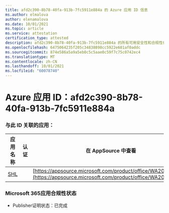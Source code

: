 ```yaml
---
title: afd2c390-8b78-40fa-913b-7fc5911e884a 的 Azure 应用 ID 信息
ms.author: elmalova
author: elenamalova
ms.date: 10/01/2021
ms.topic: article
ms.service: attestation
certification_type: attested
description: afd2c390-8b78-40fa-913b-7fc5911e884a 的所有可用安全性和合规性信息。
ms.openlocfilehash: 6475064235f205c34838898cc5922e681af0addc
ms.sourcegitcommit: 874e586a5a9a5eb0c5c5aae0c59f7c75c0742ec4
ms.translationtype: MT
ms.contentlocale: zh-CN
ms.lasthandoff: 10/01/2021
ms.locfileid: "60078740"
---
```

# <a name="azure-app-id-afd2c390-8b78-40fa-913b-7fc5911e884a"></a>Azure 应用 ID：afd2c390-8b78-40fa-913b-7fc5911e884a


### <a name="apps-associated-with-this-id"></a>与此 ID 关联的应用：
| **应用名称** | **认证** | **在 AppSource 中查看** |
|--------------|---------------|-----------------------|
| [SHL](https://docs.microsoft.com/microsoft-365-app-certification/forward/WA200002887) |  | [https://appsource.microsoft.com/product/office/WA200002887](https://appsource.microsoft.com/product/office/WA200002887) |

### <a name="microsoft-365-app-compliance-status"></a>Microsoft 365应用合规性状态
- Publisher证明状态：已完成
